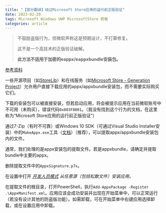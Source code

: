 ```yaml
---
title: "【部分翻译】绕过Microsoft Store应用的运行前正版验证"
date: 2023-02-20
tags: Microsoft Windows UWP MicrosoftStore 转载
categories: article
---
```


> 不鼓励盗版行为，但微软声称这是预期设计，不打算修复。
>
> 这不是一个高技术的正版验证破解。
>
> **此方法不适用于加密的eappx/eappxbundle安装包。**

[参考资料](https://titleos.dev/bypassing-microsoft-store-licensing/)

<!-- https://4sysops.com/wiki/list-of-ms-settings-uri-commands-to-open-specific-settings-in-windows-10/ -->

一些开源项目（如[StoreLib](https://github.com/StoreDev/StoreLib)）和在线服务（如[Microsoft Store - Generation Project](https://store.rg-adguard.net/)）允许用户直接下载应用的appx/appxbundle安装包，而不需要实际购买它们。

下载的安装包可以被直接安装，但若启动应用，将会被提示应用在当前微软账号中不可用（未购买），错误代码`0x803F8001`。（我没有找到这个行为的文档，在这里称为“Microsoft Store应用的运行前正版验证”）

通过7-Zip（有时不可靠）或Windows 10 SDK（可通过Visual Studio Installer安装）中的`MakeAppx.exe`工具（[文档](https://learn.microsoft.com/en-us/windows/win32/appxpkg/make-appx-package--makeappx-exe-)）（推荐），可以提取appx/appxbundle安装包内的文件。

通常，我们处理的是appx安装包的提取文件。若是appxbundle，请确定并提取bundle中主要的appx。

删除提取文件中的`AppxSignature.p7x`。

在设置中打开 *[开发人员模式](ms-settings:developers) 从任意源（包括松散文件）安装应用。* 

在提取文件的根目录，打开PowerShell，执行`Add-AppxPackage -Register .\AppxManifest.xml`。应用应该会成功安装并出现在开始菜单中，可以正常运行（若没有设计其他的防盗版功能）。如需卸载，可在开始菜单中右键应用选择卸载，或在设置应用中卸载。
